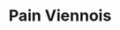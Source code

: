 ---
layout: recette
categories: [recettes]
hidden: false
lang: fr
title: Pain Viennois
type: boulangerie
withYeast: true
pour: pour 10 petits pains
ingredients: 
  - nom: lait
    qte: 180
    unite: mL
  - nom: oeuf
    qte: 1
  - nom: levure sèche
    qte: 3
    unite: gr
  - nom: farine T55
    qte: 450
    unite: gr
  - nom: sucre blanc
    qte: 10
    unite: gr
  - nom: sel
    qte: 6
    unite: gr
  - nom: beurre
    qte: 75
    unite: gr
preconditions:
  - Couper le beurre en dés
  - Battre l'oeuf
etapes:
  - label: Pétrissage
    details:
      - Dans le récipient de la machine à pain, verser le mélange lait-levure
      - Ajouter l'oeuf
      - Ajouter la farine
      - Ajouter le sucre
      - Ajouter le sel
      - Ajouter le beurre
      - Lancer le programme "pétrissage seulement" (sans cuisson, 1h30 avec levée)
  - label: Division, Boulage et Détente
    details:
      - Diviser en pâtons de poids égaux
      - Bouler
      - Détente de 5 minutes
  - label: Façonnage
    details:
      - Façonner en petits pains
      - Laisser reposer 45 minutes
      - Grigner
cuissonMinutes: 15
cuisson: 
  - Cuire 15 à 18 minutes à 200°C
  - Dorer avec du beurre fondu
  - Laisser refroidir sur une grille 10 minutes
---